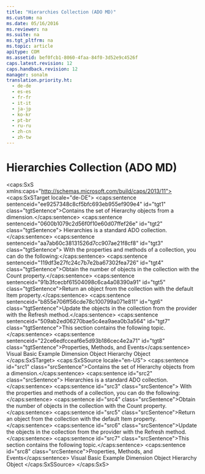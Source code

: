 ```yaml
---
title: "Hierarchies Collection (ADO MD)"
ms.custom: na
ms.date: 05/16/2016
ms.reviewer: na
ms.suite: na
ms.tgt_pltfrm: na
ms.topic: article
apitype: COM
ms.assetid: bef0fcb1-8060-4faa-84f0-3d52e9c4526f
caps.latest.revision: 12
caps.handback.revision: 12
manager: sonalm
translation.priority.ht: 
  - de-de
  - es-es
  - fr-fr
  - it-it
  - ja-jp
  - ko-kr
  - pt-br
  - ru-ru
  - zh-cn
  - zh-tw
---
```

# Hierarchies Collection (ADO MD)
<?xml version="1.0" encoding="utf-8"?>
<caps:SxS xmlns:caps="http://schemas.microsoft.com/build/caps/2013/11">
  <caps:SxSTarget locale="de-DE">
    <developerReferenceWithoutSyntaxDocument xsi:schemaLocation="http://ddue.schemas.microsoft.com/authoring/2003/5 http://dduestorage.blob.core.windows.net/ddueschema/developer.xsd" xmlns="http://ddue.schemas.microsoft.com/authoring/2003/5" xmlns:xlink="http://www.w3.org/1999/xlink" xmlns:xsi="http://www.w3.org/2001/XMLSchema-instance">
      <introduction>
        <para>
          <caps:sentence sentenceid="ee9257348c8cf5bfc693eb955ef909e4" id="tgt1" class="tgtSentence">Contains the set of <legacyLink xlink:href="034af340-ac79-494e-ba5e-2b57da1cb9de">Hierarchy</legacyLink> objects from a dimension.</caps:sentence>
        </para>
      </introduction>
      <languageReferenceRemarks>
        <content>
          <para>
            <caps:sentence sentenceid="0600b1079c2d56f0f10e60d07ffef26e" id="tgt2" class="tgtSentence">
              <legacyBold>Hierarchies</legacyBold> is a standard ADO collection.</caps:sentence>
            <caps:sentence sentenceid="aa7ab60c38131526d7cc907ae21f8cf8" id="tgt3" class="tgtSentence"> With the properties and methods of a collection, you can do the following:</caps:sentence>
          </para>
          <list class="bullet">
            <listItem>
              <para>
                <caps:sentence sentenceid="119df3e27fc24c7b7e2ba67302fea726" id="tgt4" class="tgtSentence">Obtain the number of objects in the collection with the <legacyLink xlink:href="da9ccd1f-d402-41a2-940c-45556fc5340d">Count</legacyLink> property.</caps:sentence>
              </para>
            </listItem>
            <listItem>
              <para>
                <caps:sentence sentenceid="91b3fcecbf61504098c6ca4a08390a91" id="tgt5" class="tgtSentence">Return an object from the collection with the default <legacyLink xlink:href="e11484bb-c5c7-42d8-9bb8-21572125d727">Item</legacyLink> property.</caps:sentence>
              </para>
            </listItem>
            <listItem>
              <para>
                <caps:sentence sentenceid="b855e706ff56cde78c100799a071e811" id="tgt6" class="tgtSentence">Update the objects in the collection from the provider with the <legacyLink xlink:href="089b7ca7-684f-4259-8032-5bd1ecc54426">Refresh</legacyLink> method.</caps:sentence>
              </para>
            </listItem>
          </list>
          <para>
            <caps:sentence sentenceid="509ab2ed06270bae5c4ea9aea0b3a564" id="tgt7" class="tgtSentence">This section contains the following topic.</caps:sentence>
          </para>
          <list class="bullet">
            <listItem>
              <para>
                <legacyLink xlink:href="326dc32a-30e5-4f91-85ab-84663db41279">
                  <caps:sentence sentenceid="22ce6edfcceaf6e5d93b186cec4e2a71" id="tgt8" class="tgtSentence">Properties, Methods, and Events</caps:sentence>
                </legacyLink>
              </para>
            </listItem>
          </list>
        </content>
      </languageReferenceRemarks>
      <relatedTopics>
        <link xlink:href="3aae1107-2f81-413c-8eda-ef96c3df1b8a">Visual Basic Example</link>
        <link xlink:href="66adbbd2-23a3-4c19-a91b-84c31309aa1b">Dimension Object</link>
        <link xlink:href="034af340-ac79-494e-ba5e-2b57da1cb9de">Hierarchy Object</link>
      </relatedTopics>
    </developerReferenceWithoutSyntaxDocument>
  </caps:SxSTarget>
  <caps:SxSSource locale="en-US">
    <developerReferenceWithoutSyntaxDocument xsi:schemaLocation="http://ddue.schemas.microsoft.com/authoring/2003/5 http://dduestorage.blob.core.windows.net/ddueschema/developer.xsd" xmlns="http://ddue.schemas.microsoft.com/authoring/2003/5" xmlns:xlink="http://www.w3.org/1999/xlink" xmlns:xsi="http://www.w3.org/2001/XMLSchema-instance">
      <introduction>
        <para>
          <caps:sentence id="src1" class="srcSentence">Contains the set of <legacyLink xlink:href="034af340-ac79-494e-ba5e-2b57da1cb9de">Hierarchy</legacyLink> objects from a dimension.</caps:sentence>
        </para>
      </introduction>
      <languageReferenceRemarks>
        <content>
          <para>
            <caps:sentence id="src2" class="srcSentence">
              <legacyBold>Hierarchies</legacyBold> is a standard ADO collection.</caps:sentence>
            <caps:sentence id="src3" class="srcSentence"> With the properties and methods of a collection, you can do the following:</caps:sentence>
          </para>
          <list class="bullet">
            <listItem>
              <para>
                <caps:sentence id="src4" class="srcSentence">Obtain the number of objects in the collection with the <legacyLink xlink:href="da9ccd1f-d402-41a2-940c-45556fc5340d">Count</legacyLink> property.</caps:sentence>
              </para>
            </listItem>
            <listItem>
              <para>
                <caps:sentence id="src5" class="srcSentence">Return an object from the collection with the default <legacyLink xlink:href="e11484bb-c5c7-42d8-9bb8-21572125d727">Item</legacyLink> property.</caps:sentence>
              </para>
            </listItem>
            <listItem>
              <para>
                <caps:sentence id="src6" class="srcSentence">Update the objects in the collection from the provider with the <legacyLink xlink:href="089b7ca7-684f-4259-8032-5bd1ecc54426">Refresh</legacyLink> method.</caps:sentence>
              </para>
            </listItem>
          </list>
          <para>
            <caps:sentence id="src7" class="srcSentence">This section contains the following topic.</caps:sentence>
          </para>
          <list class="bullet">
            <listItem>
              <para>
                <legacyLink xlink:href="326dc32a-30e5-4f91-85ab-84663db41279">
                  <caps:sentence id="src8" class="srcSentence">Properties, Methods, and Events</caps:sentence>
                </legacyLink>
              </para>
            </listItem>
          </list>
        </content>
      </languageReferenceRemarks>
      <relatedTopics>
        <link xlink:href="3aae1107-2f81-413c-8eda-ef96c3df1b8a">Visual Basic Example</link>
        <link xlink:href="66adbbd2-23a3-4c19-a91b-84c31309aa1b">Dimension Object</link>
        <link xlink:href="034af340-ac79-494e-ba5e-2b57da1cb9de">Hierarchy Object</link>
      </relatedTopics>
    </developerReferenceWithoutSyntaxDocument>
  </caps:SxSSource>
</caps:SxS>